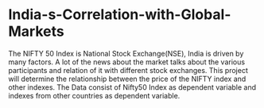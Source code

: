 # India-s-Correlation-with-Global-Markets
The NIFTY 50 Index is National Stock Exchange(NSE), India is driven by many factors. A lot of the news about the market talks about the various participants and relation of it with different stock exchanges. This project will determine the relationship between the price of the NIFTY index and other indexes.
The Data consist of Nifty50 Index as dependent variable and indexes from other countries as dependent variable.
